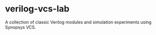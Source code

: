 # verilog-vcs-lab
A collection of classic Verilog modules and simulation experiments using Synopsys VCS.
